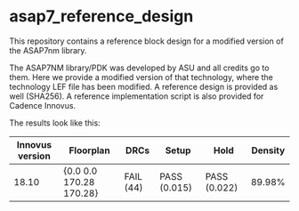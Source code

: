 # asap7_reference_design
This repository contains a reference block design for a modified version of the ASAP7nm library.



The ASAP7NM library/PDK was developed by ASU and all credits go to them. Here we provide a modified version of that technology, where the technology LEF file has been modified.
A reference design is provided as well (SHA256).
A reference implementation script is also provided for Cadence Innovus.

The results look like this:

| Innovus version | Floorplan | DRCs | 	Setup | Hold | Density |
|-----------------|-----------|------|--------|------|---------|
| 18.10 | {0.0 0.0 170.28 170.28} | FAIL (44) | PASS (0.015) | PASS (0.022) |89.98%

